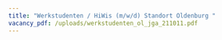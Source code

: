 ```yaml
---
title: "Werkstudenten / HiWis (m/w/d) Standort Oldenburg "
vacancy_pdf: /uploads/werkstudenten_ol_jga_211011.pdf
---
```

